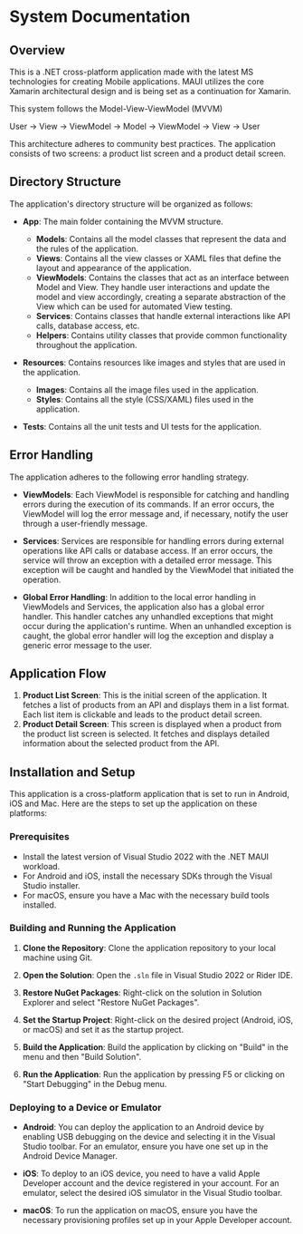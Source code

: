 # System Documentation

## Overview

This is a .NET cross-platform application made with the latest MS technologies for creating Mobile applications. MAUI utilizes the core Xamarin architectural design and is being set as a continuation for Xamarin.

This system follows the Model-View-ViewModel (MVVM) 

User -> View -> ViewModel -> Model -> ViewModel -> View -> User

This architecture adheres to community best practices. The application consists of two screens: a product list screen and a product detail screen.

## Directory Structure

The application's directory structure will be organized as follows:

- **App**: The main folder containing the MVVM structure.
  - **Models**: Contains all the model classes that represent the data and the rules of the application.
  - **Views**: Contains all the view classes or XAML files that define the layout and appearance of the application.
  - **ViewModels**: Contains the classes that act as an interface between Model and View. They handle user interactions and update the model and view accordingly, creating a separate abstraction of the View which can be used for automated View testing.
  - **Services**: Contains classes that handle external interactions like API calls, database access, etc.
  - **Helpers**: Contains utility classes that provide common functionality throughout the application.

- **Resources**: Contains resources like images and styles that are used in the application.
  - **Images**: Contains all the image files used in the application.
  - **Styles**: Contains all the style (CSS/XAML) files used in the application.
- **Tests**: Contains all the unit tests and UI tests for the application.

## Error Handling

The application adheres to the following error handling strategy.

- **ViewModels**: Each ViewModel is responsible for catching and handling errors during the execution of its commands. If an error occurs, the ViewModel will log the error message and, if necessary, notify the user through a user-friendly message.

- **Services**: Services are responsible for handling errors during external operations like API calls or database access. If an error occurs, the service will throw an exception with a detailed error message. This exception will be caught and handled by the ViewModel that initiated the operation.

- **Global Error Handling**: In addition to the local error handling in ViewModels and Services, the application also has a global error handler. This handler catches any unhandled exceptions that might occur during the application's runtime. When an unhandled exception is caught, the global error handler will log the exception and display a generic error message to the user.

## Application Flow

1. **Product List Screen**: This is the initial screen of the application. It fetches a list of products from an API and displays them in a list format. Each list item is clickable and leads to the product detail screen.
2. **Product Detail Screen**: This screen is displayed when a product from the product list screen is selected. It fetches and displays detailed information about the selected product from the API.


## Installation and Setup

This application is a cross-platform application that is set to run in Android, iOS and Mac. Here are the steps to set up the application on these platforms:

### Prerequisites

- Install the latest version of Visual Studio 2022 with the .NET MAUI workload.
- For Android and iOS, install the necessary SDKs through the Visual Studio installer.
- For macOS, ensure you have a Mac with the necessary build tools installed.

### Building and Running the Application

1. **Clone the Repository**: Clone the application repository to your local machine using Git.

2. **Open the Solution**: Open the `.sln` file in Visual Studio 2022 or Rider IDE.

3. **Restore NuGet Packages**: Right-click on the solution in Solution Explorer and select "Restore NuGet Packages".

4. **Set the Startup Project**: Right-click on the desired project (Android, iOS, or macOS) and set it as the startup project.

5. **Build the Application**: Build the application by clicking on "Build" in the menu and then "Build Solution".

6. **Run the Application**: Run the application by pressing F5 or clicking on "Start Debugging" in the Debug menu.

### Deploying to a Device or Emulator

- **Android**: You can deploy the application to an Android device by enabling USB debugging on the device and selecting it in the Visual Studio toolbar. For an emulator, ensure you have one set up in the Android Device Manager.

- **iOS**: To deploy to an iOS device, you need to have a valid Apple Developer account and the device registered in your account. For an emulator, select the desired iOS simulator in the Visual Studio toolbar.

- **macOS**: To run the application on macOS, ensure you have the necessary provisioning profiles set up in your Apple Developer account.

